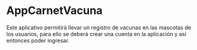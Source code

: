 # AppCarnetVacuna
Este aplicativo permitirá llevar un registro de vacunas en las mascotas de los usuarios, para ello se deberá crear una cuenta en la aplicación y así entonces poder ingresar.
